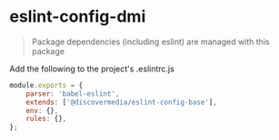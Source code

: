 # eslint-config-dmi

> Package dependencies (including eslint) are managed with this package

Add the following to the project's .eslintrc.js
```js
module.exports = {
    parser: 'babel-eslint',
    extends: ['@discovermedia/eslint-config-base'],
    env: {},
    rules: {},
};
```
